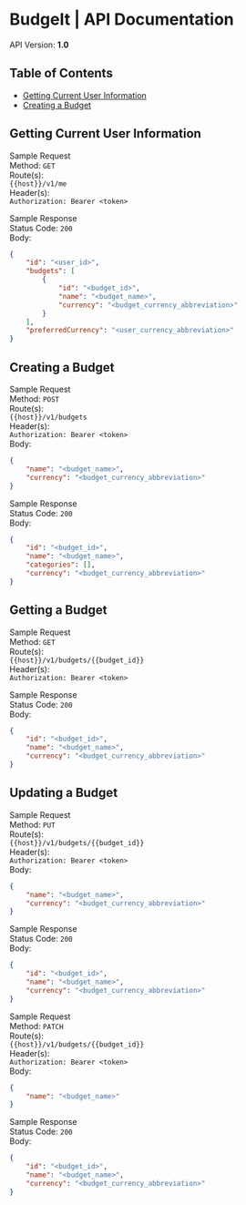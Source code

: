 # BudgeIt | API Documentation

API Version: **1.0**

## Table of Contents

- [Getting Current User Information](#getting-current-user-information)
- [Creating a Budget](#creating-a-budget)

## Getting Current User Information

Sample Request  
Method: `GET`  
Route(s):  
`{{host}}/v1/me`  
Header(s):  
`Authorization: Bearer <token>`  
 
Sample Response  
Status Code: `200`  
Body:
```json
{
    "id": "<user_id>",
    "budgets": [
        {
            "id": "<budget_id>",
            "name": "<budget_name>",
            "currency": "<budget_currency_abbreviation>"
        }
    ],
    "preferredCurrency": "<user_currency_abbreviation>"
}
```

## Creating a Budget

Sample Request  
Method: `POST`  
Route(s):  
`{{host}}/v1/budgets`  
Header(s):  
`Authorization: Bearer <token>`  
Body:
```json
{
    "name": "<budget_name>",
    "currency": "<budget_currency_abbreviation>"
}
```
  
Sample Response  
Status Code: `200`  
Body:
```json
{
    "id": "<budget_id>",
    "name": "<budget_name>",
    "categories": [],
    "currency": "<budget_currency_abbreviation>"
}
```

## Getting a Budget

Sample Request  
Method: `GET`  
Route(s):  
`{{host}}/v1/budgets/{{budget_id}}`  
Header(s):  
`Authorization: Bearer <token>`  
  
Sample Response  
Status Code: `200`  
Body:
```json
{
    "id": "<budget_id>",
    "name": "<budget_name>",
    "currency": "<budget_currency_abbreviation>"
}
```

## Updating a Budget

Sample Request  
Method: `PUT`  
Route(s):  
`{{host}}/v1/budgets/{{budget_id}}`  
Header(s):  
`Authorization: Bearer <token>`  
Body:
```json
{
    "name": "<budget_name>",
    "currency": "<budget_currency_abbreviation>"
}
```
  
Sample Response  
Status Code: `200`  
Body:
```json
{
    "id": "<budget_id>",
    "name": "<budget_name>",
    "currency": "<budget_currency_abbreviation>"
}
```
  
Sample Request  
Method: `PATCH`  
Route(s):  
`{{host}}/v1/budgets/{{budget_id}}`  
Header(s):  
`Authorization: Bearer <token>`  
Body:
```json
{
    "name": "<budget_name>"
}
```
  
Sample Response  
Status Code: `200`  
Body:
```json
{
    "id": "<budget_id>",
    "name": "<budget_name>",
    "currency": "<budget_currency_abbreviation>"
}
```